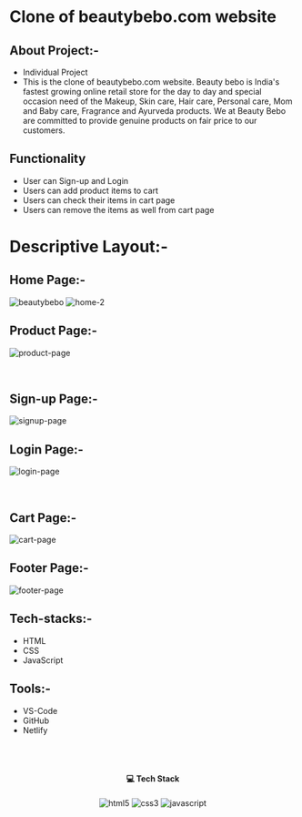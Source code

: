# Clone of beautybebo.com website
## About Project:-
 - Individual Project
 - This is the clone of beautybebo.com website. Beauty bebo is India's fastest growing online retail store for the day to day and special occasion need of the Makeup, Skin care, Hair care, Personal care, Mom and Baby care, Fragrance and Ayurveda products. We at Beauty Bebo are committed to provide genuine products on fair price to our customers.


## Functionality
   -  User can Sign-up and Login 
   -  Users can add product items to cart 
   -   Users can check their items in cart page 
   -   Users can remove the items as well from cart page 

 
# Descriptive Layout:-

## Home Page:-
![beautybebo](https://user-images.githubusercontent.com/105616033/204132078-b57de221-d1e3-4ed0-80bc-40ad896c23e6.png)
![home-2](https://user-images.githubusercontent.com/105616033/204132087-2a6d012d-7766-41e8-a9ac-5df6aa30039c.png)
<br/>

## Product Page:-
![product-page](https://user-images.githubusercontent.com/105616033/204132119-c3aa6c8e-45f0-43c4-ba34-bf3662a99d32.png)

<br/>

## Sign-up Page:-
![signup-page](https://user-images.githubusercontent.com/105616033/204132105-d939b0c7-4201-46ea-9498-6484817db0a9.png)

## Login Page:-
![login-page](https://user-images.githubusercontent.com/105616033/204132182-fc4456cb-26c2-4f29-9d0b-57218b83e202.png)

<br/>

## Cart Page:-
![cart-page](https://user-images.githubusercontent.com/105616033/204132170-183474c8-8464-4831-9af0-3326c13fdc09.png)
<br/>

## Footer Page:-
![footer-page](https://user-images.githubusercontent.com/105616033/204132193-698872c8-6439-43d6-ab7c-b300e3774acb.png)


## Tech-stacks:-
 - HTML
 - CSS
 - JavaScript
## Tools:-
 - VS-Code
 - GitHub
 - Netlify


<br/>
<br/>
<h4 align="center">💻 Tech Stack</h4>
 <div align="center">
 <img src="https://img.shields.io/badge/html5-%23E34F26.svg?style=for-the-badge&logo=html5&logoColor=white" align="center" alt="html5">
 <img src = "https://img.shields.io/badge/css3-%231572B6.svg?style=for-the-badge&logo=css3&logoColor=white" align="center" alt="css3">
 <img src="https://img.shields.io/badge/javascript-%23323330.svg?style=for-the-badge&logo=javascript&logoColor=%23F7DF1E"  align="center" alt="javascript" />
</div>
